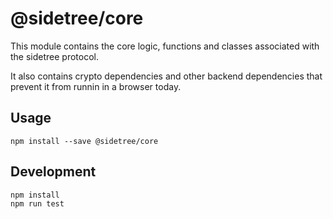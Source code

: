# @sidetree/core

This module contains the core logic, functions and classes associated with the sidetree protocol.

It also contains crypto dependencies and other backend dependencies that prevent it from runnin in a browser today.

## Usage

```
npm install --save @sidetree/core
```

## Development

```
npm install
npm run test
```

